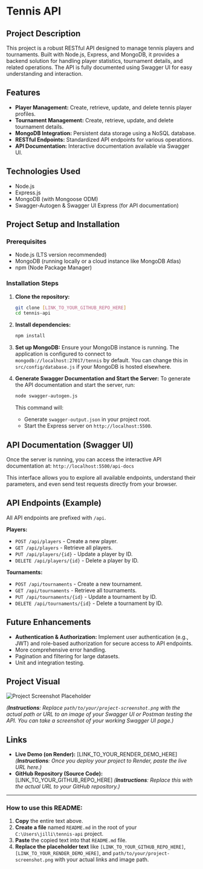 # Tennis API

## Project Description
This project is a robust RESTful API designed to manage tennis players and tournaments. Built with Node.js, Express, and MongoDB, it provides a backend solution for handling player statistics, tournament details, and related operations. The API is fully documented using Swagger UI for easy understanding and interaction.

## Features
* **Player Management:** Create, retrieve, update, and delete tennis player profiles.
* **Tournament Management:** Create, retrieve, update, and delete tournament details.
* **MongoDB Integration:** Persistent data storage using a NoSQL database.
* **RESTful Endpoints:** Standardized API endpoints for various operations.
* **API Documentation:** Interactive documentation available via Swagger UI.

## Technologies Used
* Node.js
* Express.js
* MongoDB (with Mongoose ODM)
* Swagger-Autogen & Swagger UI Express (for API documentation)

## Project Setup and Installation

### Prerequisites
* Node.js (LTS version recommended)
* MongoDB (running locally or a cloud instance like MongoDB Atlas)
* npm (Node Package Manager)

### Installation Steps

1.  **Clone the repository:**
    ```bash
    git clone [LINK_TO_YOUR_GITHUB_REPO_HERE]
    cd tennis-api
    ```

2.  **Install dependencies:**
    ```bash
    npm install
    ```

3.  **Set up MongoDB:**
    Ensure your MongoDB instance is running. The application is configured to connect to `mongodb://localhost:27017/tennis` by default. You can change this in `src/config/database.js` if your MongoDB is hosted elsewhere.

4.  **Generate Swagger Documentation and Start the Server:**
    To generate the API documentation and start the server, run:
    ```bash
    node swagger-autogen.js
    ```
    This command will:
    * Generate `swagger-output.json` in your project root.
    * Start the Express server on `http://localhost:5500`.

## API Documentation (Swagger UI)

Once the server is running, you can access the interactive API documentation at:
`http://localhost:5500/api-docs`

This interface allows you to explore all available endpoints, understand their parameters, and even send test requests directly from your browser.

## API Endpoints (Example)
All API endpoints are prefixed with `/api`.

**Players:**
* `POST /api/players` - Create a new player.
* `GET /api/players` - Retrieve all players.
* `PUT /api/players/{id}` - Update a player by ID.
* `DELETE /api/players/{id}` - Delete a player by ID.

**Tournaments:**
* `POST /api/tournaments` - Create a new tournament.
* `GET /api/tournaments` - Retrieve all tournaments.
* `PUT /api/tournaments/{id}` - Update a tournament by ID.
* `DELETE /api/tournaments/{id}` - Delete a tournament by ID.

## Future Enhancements
* **Authentication & Authorization:** Implement user authentication (e.g., JWT) and role-based authorization for secure access to API endpoints.
* More comprehensive error handling.
* Pagination and filtering for large datasets.
* Unit and integration testing.

## Project Visual

![Project Screenshot Placeholder](path/to/your/project-screenshot.png)

*(**Instructions**: Replace `path/to/your/project-screenshot.png` with the actual path or URL to an image of your Swagger UI or Postman testing the API. You can take a screenshot of your working Swagger UI page.)*

## Links

* **Live Demo (on Render):** [LINK_TO_YOUR_RENDER_DEMO_HERE]
    *(**Instructions**: Once you deploy your project to Render, paste the live URL here.)*
* **GitHub Repository (Source Code):** [LINK_TO_YOUR_GITHUB_REPO_HERE]
    *(**Instructions**: Replace this with the actual URL to your GitHub repository.)*

---

### How to use this README:

1.  **Copy** the entire text above.
2.  **Create a file** named `README.md` in the root of your `C:\Users\jilli\tennis-api` project.
3.  **Paste** the copied text into that `README.md` file.
4.  **Replace the placeholder text** like `[LINK_TO_YOUR_GITHUB_REPO_HERE]`, `[LINK_TO_YOUR_RENDER_DEMO_HERE]`, and `path/to/your/project-screenshot.png` with your actual links and image path.
